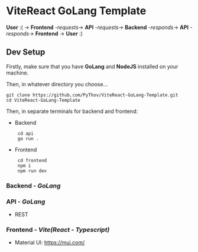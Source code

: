 # ViteReact GoLang Template

**User** :( -> **Frontend** -*requests*-> **API** -*requests*-> **Backend** -*responds*-> **API** -*responds*-> **Frontend** -> **User** :)

## Dev Setup
Firstly, make sure that you have **GoLang** and **NodeJS** installed on your machine.

Then, in whatever directory you choose...

    git clone https://github.com/PyThov/ViteReact-GoLang-Template.git
    cd ViteReact-GoLang-Template

Then, in separate terminals for backend and frontend:
 - Backend
    
        cd api
        go run .

 - Frontend

        cd frontend
        npm i
        npm run dev


### Backend - *GoLang*

### API - *GoLang*
- REST

### Frontend - *Vite(React - Typescript)*
- Material UI: https://mui.com/
